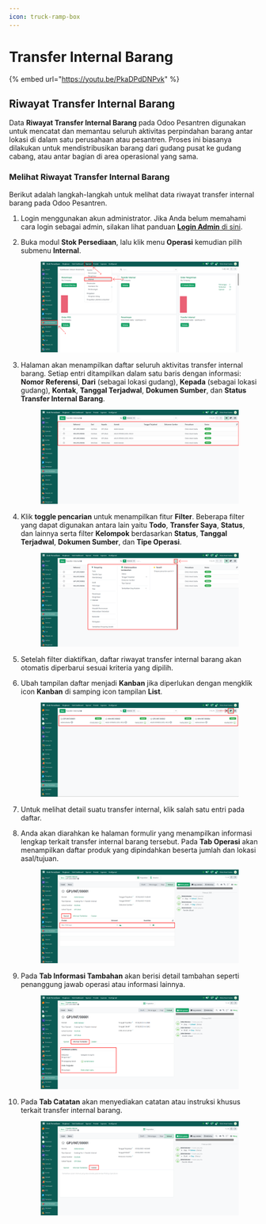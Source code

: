 ```yaml
---
icon: truck-ramp-box
---
```


# Transfer Internal Barang

{% embed url="https://youtu.be/PkaDPdDNPvk" %}

## Riwayat Transfer Internal Barang

Data **Riwayat Transfer Internal Barang** pada Odoo Pesantren digunakan untuk mencatat dan memantau seluruh aktivitas perpindahan barang antar lokasi di dalam satu perusahaan atau pesantren. Proses ini biasanya dilakukan untuk mendistribusikan barang dari gudang pusat ke gudang cabang, atau antar bagian di area operasional yang sama.

### Melihat Riwayat Transfer Internal Barang

Berikut adalah langkah-langkah untuk melihat data riwayat transfer internal barang pada Odoo Pesantren.

1. Login menggunakan akun administrator. Jika Anda belum memahami cara login sebagai admin, silakan lihat panduan [**Login Admin** di sini](../../panduan-login/login-admin.md).
2.  Buka modul **Stok Persediaan**, lalu klik menu **Operasi** kemudian pilih submenu **Internal**.

    <figure><img src="../../.gitbook/assets/images-672 (1).png" alt=""><figcaption></figcaption></figure>


3.  Halaman akan menampilkan daftar seluruh aktivitas transfer internal barang. Setiap entri ditampilkan dalam satu baris dengan informasi: **Nomor** **Referensi**, **Dari** (sebagai lokasi gudang), **Kepada** (sebagai lokasi gudang), **Kontak**, **Tanggal Terjadwal**, **Dokumen Sumber**, dan **Status Transfer Internal Barang**.

    <figure><img src="../../.gitbook/assets/images-673 (1).png" alt=""><figcaption></figcaption></figure>


4.  Klik **toggle pencarian** untuk menampilkan fitur **Filter**. Beberapa filter yang dapat digunakan antara lain yaitu **Todo**, **Transfer Saya**, **Status**, dan lainnya serta filter **Kelompok** berdasarkan **Status**, **Tanggal Terjadwal**, **Dokumen Sumber**, dan **Tipe Operasi**.

    <figure><img src="../../.gitbook/assets/images-674 (1).png" alt=""><figcaption></figcaption></figure>


5. Setelah filter diaktifkan, daftar riwayat transfer internal barang akan otomatis diperbarui sesuai kriteria yang dipilih.
6.  Ubah tampilan daftar menjadi **Kanban** jika diperlukan dengan mengklik icon **Kanban** di samping icon tampilan **List**.

    <figure><img src="../../.gitbook/assets/images-675.png" alt=""><figcaption></figcaption></figure>


7. Untuk melihat detail suatu transfer internal, klik salah satu entri pada daftar.
8.  Anda akan diarahkan ke halaman formulir yang menampilkan informasi lengkap terkait transfer internal barang tersebut. Pada **Tab Operasi** akan menampilkan daftar produk yang dipindahkan beserta jumlah dan lokasi asal/tujuan.

    <figure><img src="../../.gitbook/assets/images-676 (1).png" alt=""><figcaption></figcaption></figure>


9.  Pada **Tab Informasi Tambahan** akan berisi detail tambahan seperti penanggung jawab operasi atau informasi lainnya.

    <figure><img src="../../.gitbook/assets/images-677 (1).png" alt=""><figcaption></figcaption></figure>


10. Pada **Tab Catatan** akan menyediakan catatan atau instruksi khusus terkait transfer internal barang.

    <figure><img src="../../.gitbook/assets/images-678 (1).png" alt=""><figcaption></figcaption></figure>
